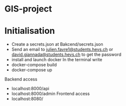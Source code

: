 # GIS-project

# Initialisation

- Create a secrets.json at Bakcend/secrets.json
- Send an email to julien.favre1@students.hevs.ch or david.giannada@students.hevs.ch to get the password
- install and launch docker
  In the terminal write
- docker-compose build
- docker-compose up

Backend access

- localhost:8000/api
- localhost:8000/admin
  Frontend access
- localhost:8080/
